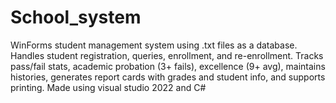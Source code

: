 # School_system
WinForms student management system using .txt files as a database. Handles student registration, queries, enrollment, and re-enrollment. Tracks pass/fail stats, academic probation (3+ fails), excellence (9+ avg), maintains histories, generates report cards with grades and student info, and supports printing. Made using visual studio 2022 and C#
